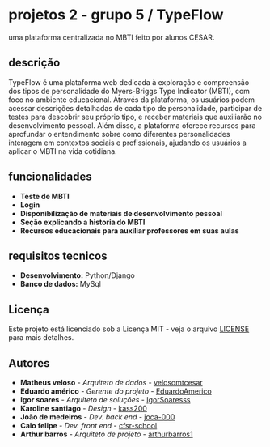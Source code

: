 # projetos 2 - grupo 5 / TypeFlow
uma plataforma centralizada no MBTI feito por alunos CESAR.

## descrição
TypeFlow é uma plataforma web dedicada à exploração e compreensão dos tipos de personalidade do Myers-Briggs Type Indicator (MBTI), com foco no ambiente educacional. Através da plataforma, os usuários podem acessar descrições detalhadas de cada tipo de personalidade, participar de testes para descobrir seu próprio tipo, e receber materiais que auxiliarão no desenvolvimento pessoal. Além disso, a plataforma oferece recursos para aprofundar o entendimento sobre como diferentes personalidades interagem em contextos sociais e profissionais, ajudando os usuários a aplicar o MBTI na vida cotidiana.

## funcionalidades 
- **Teste de MBTI**
- **Login**
- **Disponibilização de materiais de desenvolvimento pessoal**
- **Seção explicando a historia do MBTI**
- **Recursos educacionais para auxiliar professores em suas aulas**

## requisitos tecnicos

- **Desenvolvimento:** Python/Django
- **Banco de dados:** MySql 

## Licença
Este projeto está licenciado sob a Licença MIT - veja o arquivo [LICENSE](LICENSE) para mais detalhes.

## Autores
- **Matheus veloso** - *Arquiteto de dados* - [velosomtcesar](https://github.com/velosomtcesar)
- **Eduardo américo** - *Gerente do projeto* - [EduardoAmerico](https://github.com/EduardoAmerico)
- **Igor soares** - *Arquiteto de soluções* - [IgorSoaresss](https://github.com/IgorSoaresss)
- **Karoline santiago** - *Design* - [kass200](https://github.com/kass200)
- **João de medeiros** - *Dev. back end* - [joca-000](https://github.com/joca-000)
- **Caio felipe** - *Dev. front end* - [cfsr-school](https://github.com/cfsr-school)
- **Arthur barros** - *Arquiteto de projeto* - [arthurbarros1](https://github.com/arthurbarros1)

